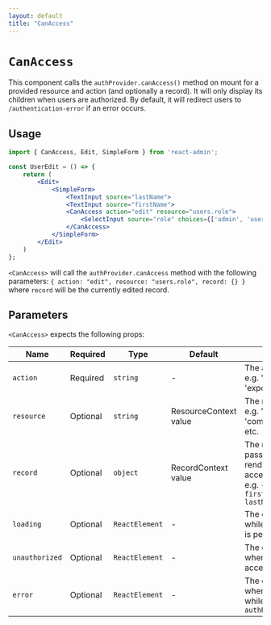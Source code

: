 ```yaml
---
layout: default
title: "CanAccess"
---
```


# `CanAccess`

This component calls the `authProvider.canAccess()` method on mount for a provided resource and action (and optionally a record). It will only display its children when users are authorized. By default, it will redirect users to `/authentication-error` if an error occurs.

## Usage

```jsx
import { CanAccess, Edit, SimpleForm } from 'react-admin';

const UserEdit = () => {
    return (
        <Edit>
            <SimpleForm>
                <TextInput source="lastName">
                <TextInput source="firstName">
                <CanAccess action="edit" resource="users.role">
                    <SelectInput source="role" choices={['admin', 'user']}>
                </CanAccess>
            </SimpleForm>
        </Edit>
    )
};
```

`<CanAccess>` will call the `authProvider.canAccess` method with the following parameters: `{ action: "edit", resource: "users.role", record: {} }` where `record` will be the currently edited record.

## Parameters

`<CanAccess>` expects the following props:

| Name           | Required | Type           | Default                               | Description |
| -------------- | -------- | -------------- | --------------------- | --- |
| `action`       | Required | `string`       | -                     | The action to check, e.g. 'read', 'list', 'export', 'delete', etc. |
| `resource`     | Optional | `string`       | ResourceContext value | The resource to check, e.g. 'users', 'comments', 'posts', etc. |
| `record`       | Optional | `object`       | RecordContext value   | The record to check. If passed, the child only renders if the user has access to that record, e.g. `{ id: 123, firstName: "John", lastName: "Doe" }` |
| `loading`      | Optional | `ReactElement` | -                     | The element displayed while the `canAccess` call is pending |
| `unauthorized` | Optional | `ReactElement` | -                     | The element displayed when users don't have access to the resource |
| `error`        | Optional | `ReactElement` | -                     | The element displayed when an error occurs while calling `authProvider.canAccess` |


